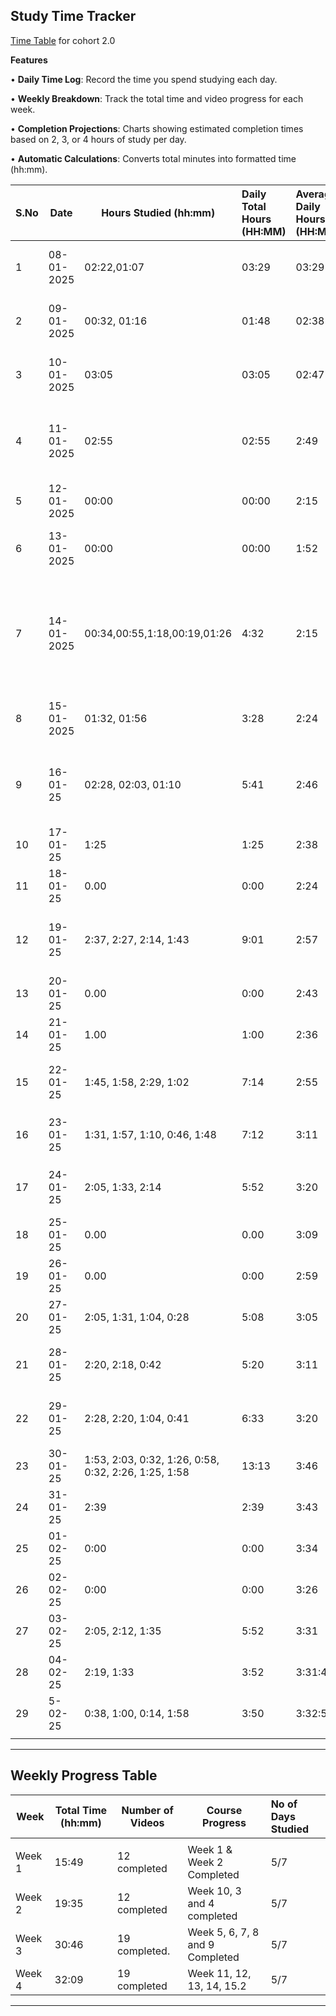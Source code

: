 ## Study Time Tracker&#x20;

[Time Table](./Time_chart.md) for cohort 2.0

**Features**

• **Daily Time Log**: Record the time you spend studying each day.

• **Weekly Breakdown**: Track the total time and video progress for each week.

• **Completion Projections**: Charts showing estimated completion times based on 2, 3, or 4 hours of study per day.

• **Automatic Calculations**: Converts total minutes into formatted time (hh:mm).

| **S.No** | **Date**   | **Hours Studied (hh:mm)**                            | **Daily Total Hours (HH:MM)** | **Average Daily Hours (HH:MM)** | **Topics Covered**                                                                    | **Notes**                                 |
| :------- | ---------- | ---------------------------------------------------- | :---------------------------- | :------------------------------ | ------------------------------------------------------------------------------------- | ----------------------------------------- |
| 1        | 08-01-2025 | 02:22,01:07                                          | 03:29                         | 03:29                           | Week 1: JS Foundations, Basics Js APis                                                | Video 1,2 ompleted.                       |
| 2        | 09-01-2025 | 00:32, 01:16                                         | 01:48                         | 02:38                           | Week 1: Loops, Async Await, Promises                                                  | Lecture 1.3, 1.4, 1.5 Completed.          |
| 3        | 10-01-2025 | 03:05                                                | 03:05                         | 02:47                           | Week 2 Revision of Async Js                                                           | Revised previous topics. (2.1)            |
| 4        | 11-01-2025 | 02:55                                                | 02:55                         | 2:49                            | Week 2: Express, Nodejs                                                               | In detail Study About Express and Node.js |
| 5        | 12-01-2025 | 00:00                                                | 00:00                         | 2:15                            | Rest Day                                                                              | Rest Day                                  |
| 6        | 13-01-2025 | 00:00                                                | 00:00                         | 1:52                            | Irresponsible, laziness                                                               | Does not studied because of laziness      |
| 7        | 14-01-2025 | 00:34,00:55,1:18,00:19,01:26                         | 4:32                          | 2:15                            | Week 2: Bash and Terminal, Advance, Express, filter, map, arrow functions, git/github | Completed Week 2                          |
| 8        | 15-01-2025 | 01:32, 01:56                                         | 3:28                          | 2:24                            | Postgres, Prisma                                                                      | Week 10.0.1 & 10.0.2 Completed.           |
| 9        | 16-01-25   | 02:28, 02:03, 01:10                                  | 5:41                          | 2:46                            | Postgres and Prisma + 1st video for 3rd week : middleware, auth, zod, etc             | Week 10 Completed: Week 3 Started.        |
| 10       | 17-01-25   | 1:25                                                 | 1:25                          | 2:38                            | Completed 3.1                                                                         | Completed 3.1                             |
| 11       | 18-01-25   | 0.00                                                 | 0:00                          | 2:24                            | laziness                                                                              | laziness                                  |
| 12       | 19-01-25   | 2:37, 2:27, 2:14, 1:43                               | 9:01                          | 2:57                            | Dynamic backend and auth                                                              | 3.2 Completed. 4.1 & 4.2 & 4.3 Completed. |
| 13       | 20-01-25   | 0.00                                                 | 0:00                          | 2:43                            | laziness                                                                              | laziness                                  |
| 14       | 21-01-25   | 1.00                                                 | 1:00                          | 2:36                            | 5.1 Started                                                                           | 5.1 Started                               |
| 15       | 22-01-25   | 1:45, 1:58, 2:29, 1:02                               | 7:14                          | 2:55                            | Week 5 Done: Basic React Deep Dive                                                    | Week 6 : video 2 : 1 hour and 2 Minute    |
| 16       | 23-01-25   | 1:31, 1:57, 1:10, 0:46, 1:48                         | 7:12                          | 3:11                            | Hooks and React Deeper Dive                                                           | Week 6 Complete. `Adhoc Left` 7.1C        |
| 17       | 24-01-25   | 2:05, 1:33, 2:14                                     | 5:52                          | 3:20                            | Recoil completed. Tailwind Started.                                                   | Week 7 Completed. 8.1C                    |
| 18       | 25-01-25   | 0.00                                                 | 0.00                          | 3:09                            | asshole                                                                               | asshole                                   |
| 19       | 26-01-25   | 0.00                                                 | 0:00                          | 2:59                            | asshole                                                                               | medicine                                  |
| 20       | 27-01-25   | 2:05, 1:31, 1:04, 0:28                               | 5:08                          | 3:05                            | Completed Paytm Frontend                                                              | Completed 8. starting 9                   |
| 21       | 28-01-25   | 2:20, 2:18, 0:42                                     | 5:20                          | 3:11                            | completed Typescript and custom Hooks                                                 | Week 9 Completed.                         |
| 22       | 29-01-25   | 2:28, 2:20, 1:04, 0:41                               | 6:33                          | 3:20                            | Completed Week 11, and 12.2C                                                          | cloudflare Workers, and Aws cloudfront    |
| 23       | 30-01-25   | 1:53, 2:03, 0:32, 1:26, 0:58, 0:32, 2:26, 1:25, 1:58 | 13:13                         | 3:46                            | Completed Week 12. Week 13.3C                                                         | Working on Fire.                          |
| 24       | 31-01-25   | 2:39                                                 | 2:39                          | 3:43                            | Completed Week 13                                                                     | not good                                  |
| 25       | 01-02-25   | 0:00                                                 | 0:00                          | 3:34                            | Fest                                                                                  | Fest                                      |
| 26       | 02-02-25   | 0:00                                                 | 0:00                          | 3:26                            | Nalla                                                                                 | Nalla                                     |
| 27       | 03-02-25   | 2:05, 2:12, 1:35                                     | 5:52                          | 3:31                            | Completed Week 14                                                                     | Completed Week 14                         |
| 28       | 04-02-25   | 2:19, 1:33                                           | 3:52                          | 3:31:45                         | 15.1 and half of 15.2                                                                 | 15.1C                                     |
| 29       | 5-02-25    | 0:38, 1:00, 0:14, 1:58                               | 3:50                          | 3:32:57                         | Completed 15 & Week 16                                                                | Docker and Monorepo                       |
|          |            |                                                      |                               |                                 |                                                                                       |                                           |

***

## Weekly Progress Table

| **Week** | **Total Time (hh:mm)** | **Number of Videos** | **Course Progress**             | **No of Days Studied** |
| -------- | ---------------------- | -------------------- | ------------------------------- | :--------------------- |
|          |                        |                      |                                 |                        |
| Week 1   | 15:49                  | 12 completed         | Week 1 & Week 2 Completed       | 5/7                    |
| Week 2   | 19:35                  | 12 completed         | Week 10, 3 and 4 completed      | 5/7                    |
| Week 3   | 30:46                  | 19 completed.        | Week 5, 6, 7, 8 and 9 Completed | 5/7                    |
| Week 4   | 32:09                  | 19 completed         | Week 11, 12, 13, 14, 15.2       | 5/7                    |

***


